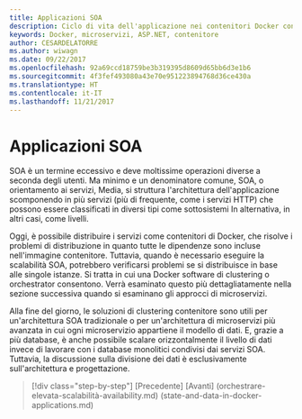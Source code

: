 ```yaml
---
title: Applicazioni SOA
description: Ciclo di vita dell'applicazione nei contenitori Docker con strumenti e piattaforma Microsoft
keywords: Docker, microservizi, ASP.NET, contenitore
author: CESARDELATORRE
ms.author: wiwagn
ms.date: 09/22/2017
ms.openlocfilehash: 92a69ccd18759be3b319395d8609d65bb6d3e1b6
ms.sourcegitcommit: 4f3fef493080a43e70e951223894768d36ce430a
ms.translationtype: HT
ms.contentlocale: it-IT
ms.lasthandoff: 11/21/2017
---
```

# <a name="soa-applications"></a>Applicazioni SOA

SOA è un termine eccessivo e deve moltissime operazioni diverse a seconda degli utenti. Ma minimo e un denominatore comune, SOA, o orientamento ai servizi, Media, si struttura l'architettura dell'applicazione scomponendo in più servizi (più di frequente, come i servizi HTTP) che possono essere classificati in diversi tipi come sottosistemi In alternativa, in altri casi, come livelli.

Oggi, è possibile distribuire i servizi come contenitori di Docker, che risolve i problemi di distribuzione in quanto tutte le dipendenze sono incluse nell'immagine contenitore. Tuttavia, quando è necessario eseguire la scalabilità SOA, potrebbero verificarsi problemi se si distribuisce in base alle singole istanze. Si tratta in cui una Docker software di clustering o orchestrator consentono. Verrà esaminato questo più dettagliatamente nella sezione successiva quando si esaminano gli approcci di microservizi.

Alla fine del giorno, le soluzioni di clustering contenitore sono utili per un'architettura SOA tradizionale o per un'architettura di microservizi più avanzata in cui ogni microservizio appartiene il modello di dati. E, grazie a più database, è anche possibile scalare orizzontalmente il livello di dati invece di lavorare con i database monolitici condivisi dai servizi SOA. Tuttavia, la discussione sulla divisione dei dati è esclusivamente sull'architettura e progettazione.


>[!div class="step-by-step"]
[Precedente] [Avanti] (orchestrare-elevata-scalabilità-availability.md) (state-and-data-in-docker-applications.md)
